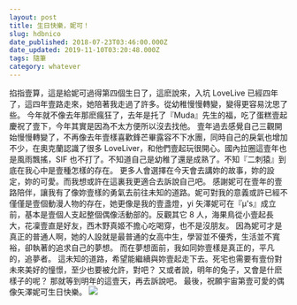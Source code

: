 ```yaml
---
layout: post
title: 生日快樂，妮可！
slug: hdbnico
date_published: 2018-07-23T03:46:00.000Z
date_updated: 2019-11-10T03:20:48.000Z
tags: 隨筆
category: whatever
---
```


掐指壹算，這是給妮可過得第四個生日了，這麽說來，入坑 LoveLive 已經四年了，這四年壹路走來，她陪著我走過了許多。從幼稚慢慢轉變，變得更容易沈思了些。
今年就不像去年那麽瘋狂了，去年是托了『Muda』先生的福，吃了蛋糕壹起慶祝了壹下，今年其實是因為不太方便所以沒去找他。
壹年過去感覺自己三觀開始慢慢轉變了，不再像去年壹樣喜歡鋒芒畢露容不下水團，同時自己的戾氣也增加不少，在奧克蘭認識了很多 LoveLiver，和他們壹起玩很開心。國內拉圈這壹年也是風雨飄搖，SIF 也不打了。不知道自己是幼稚了還是成熟了。不知『二刺猿』到底在我心中是壹種怎樣的存在。
更多人會選擇在今天會去講妳的故事，妳的設定，妳的可愛。而我想或許在這裏我更適合去訴說自己吧。
感謝妮可在壹年的壹路陪伴，讓我有了像妳壹樣的勇氣去前往未知的道路。妮可對我的意義或許已經不僅僅是壹個動漫人物的存在，她更像是我的壹盞燈，yi
矢澤妮可在『μ's』成立前，基本是壹個人支起整個偶像活動部的。反觀其它 8 人，海果鳥從小壹起長大，花凜壹直是好友，西木野真姬不擔心吃喝穿，也不是沒朋友。
因為妮可才是真正的普通人啊，她的人設就是最普通的女高中生，學習並不優秀，生活並不寬裕，卻執著的追求自己的夢想。
而在夢想面前，我如同妳壹樣是真正的，平凡的，追夢者。
這未知的道路，希望能繼續與妳壹起走下去。死宅也需要有壹份對未來美好的憧憬，至少也要被允許，對吧？
又或者說，明年的兔子，又會是什麽樣子的呢？
那就等到明年的這壹天，再去訴說吧。
最後，祝願宇宙第壹可愛的偶像矢澤妮可生日快樂。
![](https://res-3.cloudinary.com/hypmkhfbk/image/upload/q_auto/v1/ghost-blog-images/-----2019-11-10---3.48.48.png)
